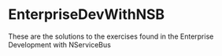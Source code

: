 EnterpriseDevWithNSB
====================

These are the solutions to the exercises found in the Enterprise Development with NServiceBus